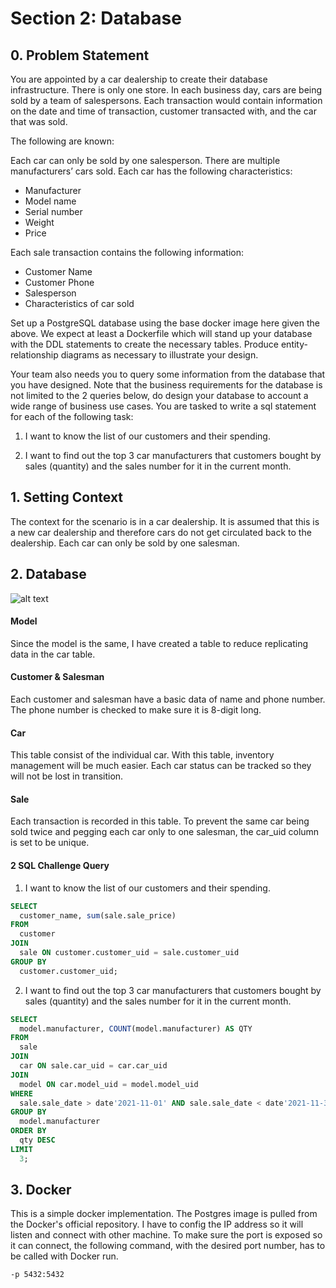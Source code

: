 # Section 2: Database
## 0. Problem Statement
You are appointed by a car dealership to create their database infrastructure. There is only one store. In each business day, cars are being sold by a team of salespersons. Each transaction would contain information on the date and time of transaction, customer transacted with, and the car that was sold.

The following are known:

Each car can only be sold by one salesperson.
There are multiple manufacturers’ cars sold.
Each car has the following characteristics:
- Manufacturer
- Model name
- Serial number
- Weight
- Price

Each sale transaction contains the following information:
- Customer Name
- Customer Phone
- Salesperson
- Characteristics of car sold

Set up a PostgreSQL database using the base docker image here given the above. We expect at least a Dockerfile which will stand up your database with the DDL statements to create the necessary tables. Produce entity-relationship diagrams as necessary to illustrate your design.

Your team also needs you to query some information from the database that you have designed. Note that the business requirements for the database is not limited to the 2 queries below, do design your database to account a wide range of business use cases. You are tasked to write a sql statement for each of the following task:

1. I want to know the list of our customers and their spending.

2. I want to find out the top 3 car manufacturers that customers bought by sales (quantity) and the sales number for it in the current month.

## 1. Setting Context
The context for the scenario is in a car dealership. It is assumed that this is a new car dealership and therefore cars do not get circulated back to the dealership. Each car can only be sold by one salesman. 

## 2. Database
![alt text](https://github.com/xingyuan-tan/Data-Engineer-Tech-Challenge-submission/blob/main/section_2/db_diagram.png?raw=true)

#### Model
Since the model is the same, I have created a table to reduce replicating data in the car table.

#### Customer & Salesman
Each customer and salesman have a basic data of name and phone number. The phone number is checked to make sure it is 8-digit long.

#### Car
This table consist of the individual car. With this table, inventory management will be much easier. Each car status can be tracked so they will not be lost in transition. 

#### Sale
Each transaction is recorded in this table. To prevent the same car being sold twice and pegging each car only to one salesman, the car_uid column is set to be unique.


#### 2 SQL Challenge Query
1. I want to know the list of our customers and their spending.
```sql
SELECT 
  customer_name, sum(sale.sale_price) 
FROM 
  customer 
JOIN 
  sale ON customer.customer_uid = sale.customer_uid 
GROUP BY 
  customer.customer_uid;
```

2. I want to find out the top 3 car manufacturers that customers bought by sales (quantity) and the sales number for it in the current month.
```sql
SELECT 
  model.manufacturer, COUNT(model.manufacturer) AS QTY 
FROM 
  sale 
JOIN 
  car ON sale.car_uid = car.car_uid 
JOIN 
  model ON car.model_uid = model.model_uid 
WHERE 
  sale.sale_date > date'2021-11-01' AND sale.sale_date < date'2021-11-30'
GROUP BY 
  model.manufacturer 
ORDER BY 
  qty DESC 
LIMIT 
  3;

```


## 3. Docker
This is a simple docker implementation. The Postgres image is pulled from the Docker's official repository. I have to config the IP address so it will listen and connect with other machine. To make sure the port is exposed so it can connect, the following command, with the desired port number, has to be called with Docker run.
```docker
-p 5432:5432
```


